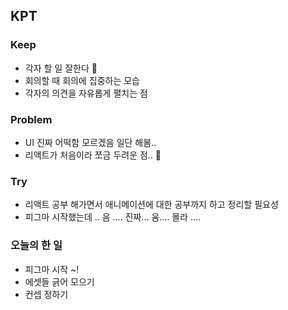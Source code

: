 ## KPT

### Keep

- 각자 할 일 잘한다 🤗
- 회의할 때 회의에 집중하는 모습
- 각자의 의견을 자유롭게 펼치는 점

### Problem

- UI 진짜 어떡함 모르겠음 일단 해봄.. 
- 리액트가 처음이라 쪼금 두려운 점.. 🥹

### Try

- 리액트 공부 해가면서 애니메이션에 대한 공부까지 하고 정리할 필요성
- 피그마 시작했는데 .. 음 .... 진짜... 움.... 몰라 .... 

### 오늘의 한 일
- 피그마 시작 ~! 
- 에셋들 긁어 모으기
- 컨셉 정하기 



